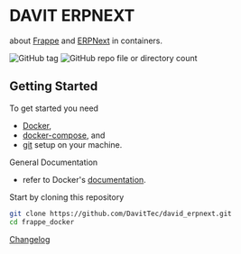 # DAVIT ERPNEXT
 about [Frappe](https://github.com/frappe/frappe) and [ERPNext](https://github.com/frappe/erpnext) in containers.

![GitHub tag](https://img.shields.io/github/v/tag/davittec/david_erpnext?label=version)
![GitHub repo file or directory count](https://img.shields.io/github/directory-file-count/davittec/david_erpnext)



## Getting Started

To get started you need 

- [Docker](https://docs.docker.com/get-docker/),
-  [docker-compose](https://docs.docker.com/compose/), and 
- [git](https://docs.github.com/en/get-started/getting-started-with-git/set-up-git) setup on your machine. 

General Documentation

- refer to Docker's [documentation](http://docs.docker.com).

Start by cloning this repository

```bash
git clone https://github.com/DavitTec/david_erpnext.git
cd frappe_docker
```



[Changelog](CHANGELOG.md)
